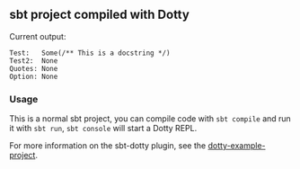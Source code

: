 ## sbt project compiled with Dotty

Current output:

```
Test:   Some(/** This is a docstring */)
Test2:  None
Quotes: None
Option: None
```

### Usage

This is a normal sbt project, you can compile code with `sbt compile` and run it
with `sbt run`, `sbt console` will start a Dotty REPL.

For more information on the sbt-dotty plugin, see the
[dotty-example-project](https://github.com/lampepfl/dotty-example-project/blob/master/README.md).
